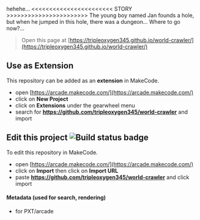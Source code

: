  hehehe...
 <<<<<<<<<<<<<<<<<<<<<<< STORY >>>>>>>>>>>>>>>>>>>>>>>
 The young boy named Jan founds a hole, but when he jumped in this hole, there was a dungeon... Where to go now?...


> Open this page at [https://tripleoxygen345.github.io/world-crawler/](https://tripleoxygen345.github.io/world-crawler/)

## Use as Extension

This repository can be added as an **extension** in MakeCode.

* open [https://arcade.makecode.com/](https://arcade.makecode.com/)
* click on **New Project**
* click on **Extensions** under the gearwheel menu
* search for **https://github.com/tripleoxygen345/world-crawler** and import

## Edit this project ![Build status badge](https://github.com/tripleoxygen345/world-crawler/workflows/MakeCode/badge.svg)

To edit this repository in MakeCode.

* open [https://arcade.makecode.com/](https://arcade.makecode.com/)
* click on **Import** then click on **Import URL**
* paste **https://github.com/tripleoxygen345/world-crawler** and click import

#### Metadata (used for search, rendering)

* for PXT/arcade
<script src="https://makecode.com/gh-pages-embed.js"></script><script>makeCodeRender("{{ site.makecode.home_url }}", "{{ site.github.owner_name }}/{{ site.github.repository_name }}");</script>
